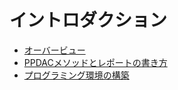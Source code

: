 # イントロダクション

- [オーバービュー](sec_1-1.md)
- [PPDACメソッドとレポートの書き方](sec_1-2.md)
- [プログラミング環境の構築](sec_1-3.ipynb)